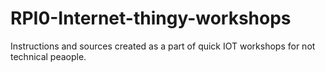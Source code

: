 # RPI0-Internet-thingy-workshops
Instructions and sources created as a part of quick IOT workshops for not technical peaople.
